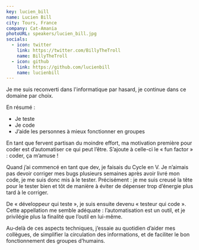 ```yaml
---
key: lucien_bill
name: Lucien Bill
city: Tours, France
company: Cat-Amania
photoURL: speakers/lucien_bill.jpg
socials:
  - icon: twitter
    link: https://twitter.com/BillyTheTroll
    name: BillyTheTroll
  - icon: github
    link: https://github.com/lucienbill
    name: lucienbill
---
```


Je me suis reconverti dans l'informatique par hasard, je continue dans ce domaine par choix. 

En résumé : 
-	Je teste
-	Je code
-	J’aide les personnes à mieux fonctionner en groupes

En tant que fervent partisan du moindre effort, ma motivation première pour coder est d’automatiser ce qui peut l’être.
S’ajoute à celle-ci le « fun factor » : coder, ça m’amuse !

Quand j’ai commencé en tant que dev, je faisais du Cycle en V.
Je n’aimais pas devoir corriger mes bugs plusieurs semaines après avoir livré mon code, je me suis donc mis à le tester.
Précisément : je me suis creusé la tête pour le tester bien et tôt de manière à éviter de dépenser trop d’énergie plus tard à le corriger.

De « développeur qui teste », je suis ensuite devenu « testeur qui code ». Cette appellation me semble adéquate : l’automatisation est un outil, et je privilégie plus la finalité que l’outil en lui-même.

Au-delà de ces aspects techniques, j’essaie au quotidien d’aider mes collègues, de simplifier la circulation des informations, et de faciliter le bon fonctionnement des groupes d’humains.
